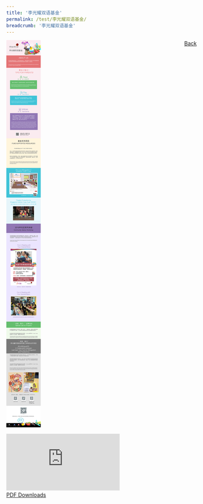 ```yaml
---
title: '李光耀双语基金'
permalink: /test/李光耀双语基金/
breadcrumb: '李光耀双语基金'
---
```

<a href="/gallery/华文学习展示区-chinese-exhibitions-e/community-partners/" style="float:right;">Back</a>
 <img src="/images/LKYFB-CL.jpg"> <br/>
<div class="video-container">
  <iframe src="https://www.youtube.com/embed/d6fmLlW8eoE" frameborder="0" allow="accelerometer; autoplay; encrypted-media; gyroscope; picture-in-picture" allowfullscreen></iframe></div>
<a href="/Sharing-Sessions/01-website-exhibitor-template-pdf.pdf" download>PDF Downloads</a>


